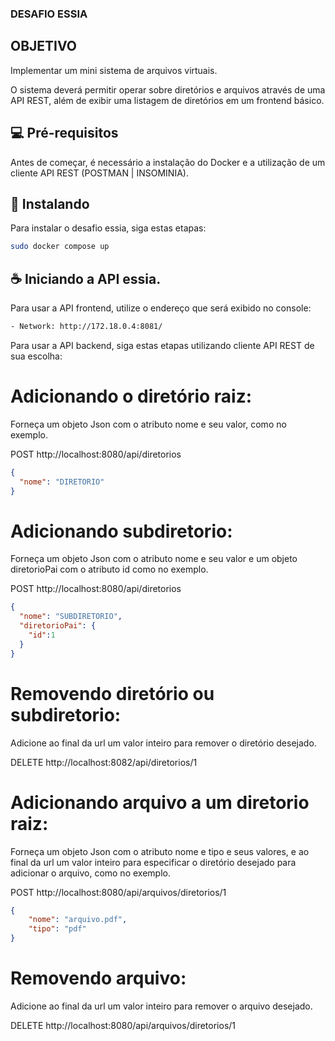 ### DESAFIO ESSIA
## OBJETIVO
Implementar um mini sistema de arquivos virtuais.

O sistema deverá permitir operar sobre diretórios e arquivos através de uma API REST, além de exibir uma listagem de diretórios em um frontend básico.

## 💻 Pré-requisitos

Antes de começar, é necessário a instalação do Docker e a utilização de um cliente API REST (POSTMAN | INSOMINIA).

## 🚀 Instalando

Para instalar o desafio essia, siga estas etapas:

```bash
sudo docker compose up
```

## ☕ Iniciando a API essia.

Para usar a API frontend, utilize o endereço que será exibido no console:

```bash
- Network: http://172.18.0.4:8081/
```

Para usar a API backend, siga estas etapas utilizando cliente API REST de sua escolha:

# Adicionando o diretório raiz:
Forneça um objeto Json com o atributo nome e seu valor, como no exemplo.

POST http://localhost:8080/api/diretorios
```json
{
  "nome": "DIRETORIO"
}
```
# Adicionando subdiretorio:
Forneça um objeto Json com o atributo nome e seu valor e um objeto diretorioPai com o atributo id como no exemplo.

POST http://localhost:8080/api/diretorios
```json
{
  "nome": "SUBDIRETORIO",
  "diretorioPai": {
    "id":1
  }
}
```
# Removendo diretório ou subdiretorio:
Adicione ao final da url um valor inteiro para remover o diretório desejado.

DELETE http://localhost:8082/api/diretorios/1

# Adicionando arquivo a um diretorio raiz:
Forneça um objeto Json com o atributo nome e tipo e seus valores, e ao final da url um valor inteiro para especificar o diretório desejado para adicionar o arquivo, como no exemplo.

POST http://localhost:8080/api/arquivos/diretorios/1
```json
{
    "nome": "arquivo.pdf",
    "tipo": "pdf"
}
```
# Removendo arquivo:
Adicione ao final da url um valor inteiro para remover o arquivo desejado.

DELETE http://localhost:8080/api/arquivos/diretorios/1




